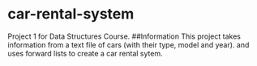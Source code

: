 # car-rental-system
Project 1 for Data Structures Course.
##Information
This project takes information from a text file of cars (with their type, model and year). and uses forward lists to create a car rental sytem. 
